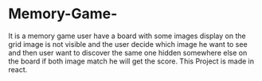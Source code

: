 # Memory-Game-
It is a memory game user have a board with some images display on the grid image is not visible and the user decide which image he want to see and then user want to discover the same one hidden somewhere else on the board if both image match he will get the score. This Project is made in react.
